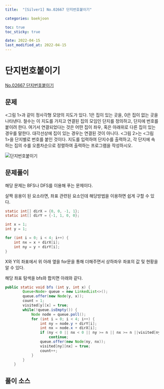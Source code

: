 ```yaml
---
title:  "[Silver1] No.02667 단지번호붙이기"

categories: baekjoon

toc: true
toc_sticky: true

date: 2022-04-15
last_modified_at: 2022-04-15
---
```


# 단지번호붙이기

[No.02667 단지번호붙이기](https://www.acmicpc.net/problem/2667)

## 문제

<그림 1>과 같이 정사각형 모양의 지도가 있다. 1은 집이 있는 곳을, 0은 집이 없는 곳을 나타낸다. 철수는 이 지도를 가지고 연결된 집의 모임인 단지를 정의하고, 단지에 번호를 붙이려 한다. 여기서 연결되었다는 것은 어떤 집이 좌우, 혹은 아래위로 다른 집이 있는 경우를 말한다. 대각선상에 집이 있는 경우는 연결된 것이 아니다. <그림 2>는 <그림 1>을 단지별로 번호를 붙인 것이다. 지도를 입력하여 단지수를 출력하고, 각 단지에 속하는 집의 수를 오름차순으로 정렬하여 출력하는 프로그램을 작성하시오.

![단지번호붙이기]({{site.url}}/assets/image/2022/2022-04-15/no02667.png)

## 문제풀이

해당 문제는 BFS나 DFS를 이용해 푸는 문제이다. 

살짝 응용이 된 요소라면, 좌표 관련된 요소인데 해당방법을 이용하면 쉽게 구할 수 있다.

```java
static int[] dirX = {0, 0, -1, 1};
static int[] dirY = {-1, 1, 0, 0};

int x = 1;
int y = 1;

for (int i = 0; i < 4; i++) {
    int nx = x + dirX[i];
    int ny = y + dirY[i];
}
```

X와 Y의 좌표에서 위 아래 옆을 for문을 통해 더해주면서 상하좌우 좌표의 값 및 현황을 알 수 있다.

해당 좌표 탐색을 bfs와 합치면 아래와 같다.

```java
public static void bfs (int y, int x) {
        Queue<Node> queue = new LinkedList<>();
        queue.offer(new Node(y, x));
        count = 1;
        visited[y][x] = true;
        while(!queue.isEmpty()) {
            Node node = queue.poll();
            for (int i = 0; i < 4; i++) {
                int ny = node.y + dirY[i];
                int nx = node.x + dirX[i];
                if (ny < 0 || nx < 0 || ny >= n || nx >= n ||visited[ny][nx] || apart[ny][nx] == 0)
                    continue;
                queue.offer(new Node(ny, nx));
                visited[ny][nx] = true;
                count++;
            }
        }
    }
```

## 풀이 소스

<script src="https://gist.github.com/dh37789/10d520deb978dfc7ee8c5e016845d957.js"></script>